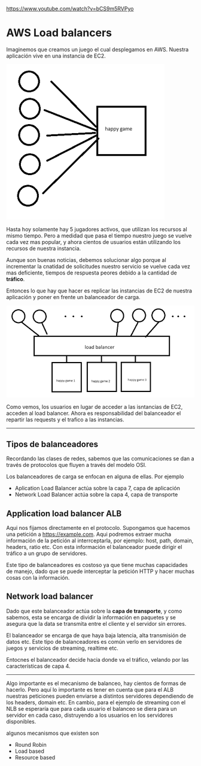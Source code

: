 https://www.youtube.com/watch?v=bCS9m5RVPyo

# AWS Load balancers

Imaginemos que creamos un juego el cual desplegamos en AWS. Nuestra aplicación vive en una instancia de EC2.

![happy_game_1](happy_game_1.png)

Hasta hoy solamente hay 5 jugadores activos, que utilizan los recursos al mismo tiempo. Pero a medidad que pasa el tiempo nuestro juego se vuelve cada vez mas popular, y ahora cientos de usuarios están utilizando los recursos de nuestra instancia.

Aunque son buenas noticias, debemos solucionar algo porque al incrementar la cnatidad de solicitudes nuestro servicio se vuelve cada vez mas deficiente, tiempos de respuesta peores debido a la cantidad de **tráfico**.

Entonces lo que hay que hacer es replicar las instancias de EC2 de nuestra aplicación y poner en frente un balanceador de carga.

![happy_game_2](happy_game_2.png)

Como vemos, los usuarios en lugar de acceder a las isntancias de EC2, acceden al load balancer. Ahora es responsabilidad del balanceador el repartir las requests y el trafico a las instancias.

---

## Tipos de balanceadores

Recordando las clases de redes, sabemos que las comunicaciones se dan a través de protocolos que fluyen a través del modelo OSI.

Los balanceadores de carga se enfocan en alguna de ellas. Por ejemplo

- Aplication Load Balancer actúa sobre la capa 7, capa de aplicación
- Network Load Balancer actúa sobre la capa 4, capa de transporte

## Application load balancer ALB

Aqui nos fijamos directamente en el protocolo. Supongamos que hacemos una petición a https://example.com. Aqui podremos extraer mucha información de la petición al interrceptarla, por ejemplo: host, path, domain, headers, ratio etc. Con esta información el balanceador puede dirigir el tráfico a un grupo de servidores.

Este tipo de balanceadores es costoso ya que tiene muchas capacidades de manejo, dado que se puede interceptar la petición HTTP y hacer muchas cosas con la información.

## Network load balancer

Dado que este balanceador actúa sobre la **capa de transporte**, y como sabemos, esta se encarga de dividir la información en paquetes y se asegura que la data se transmita entre el cliente y el servidor sin errores. 

El balanceador se encarga de que haya baja latencia, alta transmisión de datos etc. Este tipo de balanceadores es común verlo en servidores de juegos y servicios de streaming, realtime etc.

Entocnes el balanceador decide hacia donde va el tráfico, velando por las características de capa 4.

---

Algo importante es el mecanismo de balanceo, hay cientos de formas de hacerlo. Pero aquí lo importante es tener en cuenta que para el ALB nuestras peticiones pueden enviarse a distintos servidores dependiendo de los headers, domain etc. En cambio, para el ejemplo de streaming con el NLB se esperaría que para cada usuario el balanceo se diera para un servidor en cada caso, distruyendo a los usuarios en los servidores disponibles.


algunos mecanismos que existen son

- Round Robin
- Load based
- Resource based

